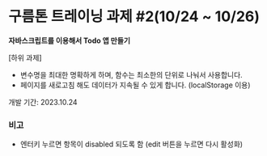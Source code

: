 # 구름톤 트레이닝 과제 #2(10/24 ~ 10/26)

**자바스크립트를 이용해서 Todo 앱 만들기**

[하위 과제]

-   변수명을 최대한 명확하게 하며, 함수는 최소한의 단위로 나눠서 사용합니다.
-   페이지를 새로고침 해도 데이터가 지속될 수 있게 합니다. (localStorage 이용)

개발 기간: 2023.10.24

### 비고

-   엔터키 누르면 항목이 disabled 되도록 함 (edit 버튼을 누르면 다시 활성화)
